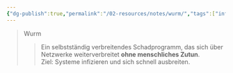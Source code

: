 ```yaml
---
{"dg-publish":true,"permalink":"/02-resources/notes/wurm/","tags":["informatik/malware/worm","sicherheit/it-sicherheit"],"noteIcon":"","updated":"2025-09-27T01:32:44.171+02:00"}
---
```


>Wurm 
>> Ein selbstständig verbreitendes Schadprogramm, das sich über Netzwerke weiterverbreitet **ohne menschliches Zutun**.  
>> Ziel: Systeme infizieren und sich schnell ausbreiten.